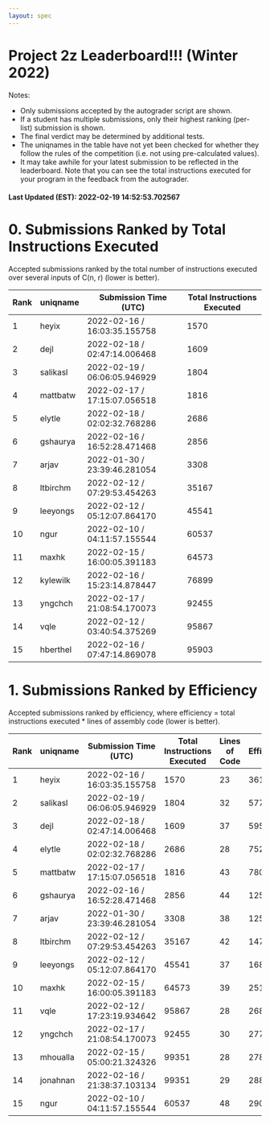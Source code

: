 ```yaml
---
layout: spec
---
```


Project 2z Leaderboard!!! (Winter 2022)
==============================
Notes:
- Only submissions accepted by the autograder script are shown.
- If a student has multiple submissions, only their highest ranking (per-list) submission is shown.
- The final verdict may be determined by additional tests.
- The uniqnames in the table have not yet been checked for whether they follow the rules of the competition (i.e. not using pre-calculated values).
- It may take awhile for your latest submission to be reflected in the leaderboard. Note that you can see the total instructions executed for your program in the feedback from the autograder.


#### Last Updated (EST): 2022-02-19 14:52:53.702567

# 0. Submissions Ranked by Total Instructions Executed
Accepted submissions ranked by the total number of instructions executed over several inputs of C(n, r) (lower is better).

| Rank  | uniqname | Submission Time (UTC) | Total Instructions Executed |
|---|---|---|---|
| 1 | heyix | 2022-02-16 / 16:03:35.155758 | 1570 |
| 2 | dejl | 2022-02-18 / 02:47:14.006468 | 1609 |
| 3 | salikasl | 2022-02-19 / 06:06:05.946929 | 1804 |
| 4 | mattbatw | 2022-02-17 / 17:15:07.056518 | 1816 |
| 5 | elytle | 2022-02-18 / 02:02:32.768286 | 2686 |
| 6 | gshaurya | 2022-02-16 / 16:52:28.471468 | 2856 |
| 7 | arjav | 2022-01-30 / 23:39:46.281054 | 3308 |
| 8 | ltbirchm | 2022-02-12 / 07:29:53.454263 | 35167 |
| 9 | leeyongs | 2022-02-12 / 05:12:07.864170 | 45541 |
| 10 | ngur | 2022-02-10 / 04:11:57.155544 | 60537 |
| 11 | maxhk | 2022-02-15 / 16:00:05.391183 | 64573 |
| 12 | kylewilk | 2022-02-16 / 15:23:14.878447 | 76899 |
| 13 | yngchch | 2022-02-17 / 21:08:54.170073 | 92455 |
| 14 | vqle | 2022-02-12 / 03:40:54.375269 | 95867 |
| 15 | hberthel | 2022-02-16 / 07:47:14.869078 | 95903 |


# 1. Submissions Ranked by Efficiency
Accepted submissions ranked by efficiency, where efficiency = total instructions executed * lines of assembly code (lower is better).

| Rank  | uniqname | Submission Time (UTC) | Total Instructions Executed |Lines of Code | Efficiency |
|---|---|---|---|---|---|
| 1 | heyix | 2022-02-16 / 16:03:35.155758 | 1570 | 23 | 36110 |
| 2 | salikasl | 2022-02-19 / 06:06:05.946929 | 1804 | 32 | 57728 |
| 3 | dejl | 2022-02-18 / 02:47:14.006468 | 1609 | 37 | 59533 |
| 4 | elytle | 2022-02-18 / 02:02:32.768286 | 2686 | 28 | 75208 |
| 5 | mattbatw | 2022-02-17 / 17:15:07.056518 | 1816 | 43 | 78088 |
| 6 | gshaurya | 2022-02-16 / 16:52:28.471468 | 2856 | 44 | 125664 |
| 7 | arjav | 2022-01-30 / 23:39:46.281054 | 3308 | 38 | 125704 |
| 8 | ltbirchm | 2022-02-12 / 07:29:53.454263 | 35167 | 42 | 1477014 |
| 9 | leeyongs | 2022-02-12 / 05:12:07.864170 | 45541 | 37 | 1685017 |
| 10 | maxhk | 2022-02-15 / 16:00:05.391183 | 64573 | 39 | 2518347 |
| 11 | vqle | 2022-02-12 / 17:23:19.934642 | 95867 | 28 | 2684276 |
| 12 | yngchch | 2022-02-17 / 21:08:54.170073 | 92455 | 30 | 2773650 |
| 13 | mhoualla | 2022-02-15 / 05:00:21.324326 | 99351 | 28 | 2781828 |
| 14 | jonahnan | 2022-02-16 / 21:38:37.103134 | 99351 | 29 | 2881179 |
| 15 | ngur | 2022-02-10 / 04:11:57.155544 | 60537 | 48 | 2905776 |

